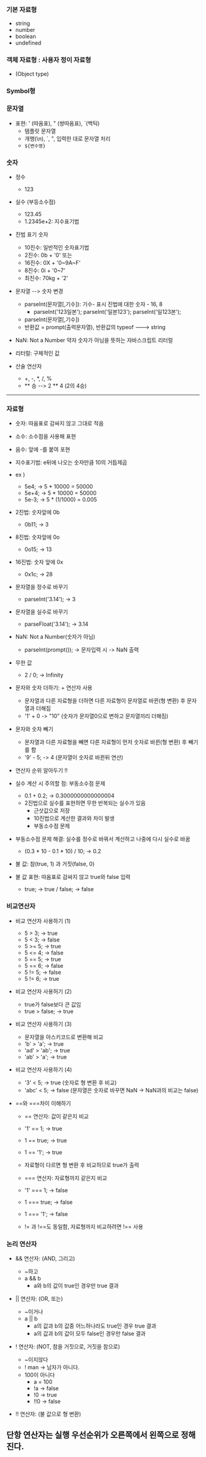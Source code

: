 ### 기본 자료형
 - string
 - number
 - boolean
 - undefined

### 객체 자료형 : 사용자 정이 자료형
 - (Object type)

### Symbol형

### 문자열
 - 표현: ' (따옴표), " (쌍따옴표), `(백틱)
   - 탬플릿 문자열
   - 개행(\n), `, ", 입력한 대로 문자열 처리 
   - `${변수명}`
### 숫자
 - 정수
   - 123
 - 실수 (부등소수점)
   - 123.45
   - 1.2345e+2: 지수표기법

 - 진법 표기 숫자
   - 10진수: 일반적인 숫자표기법
   - 2진수: 0b + '0' 또는
   - 16진수: 0X + '0~9A~F'
   - 8진수: 0i + '0~7'
   - 최진수: 70kg + '2'
 - 문자열 --> 숫자 변경
   - parseInt(문자열[,기수]): 기수- 표시 진법에 대한 숫자 - 16, 8
     - parseInt('123일본'); parseInt('일본123'); parseInt('일123본');
   - parseInt(문자열[,기수])
   - 반환값 = prompt(출력문자열), 반환값의 typeof ---> string
 - NaN: Not a Number 약자 숫자가 아님을 뜻하는 자바스크립트 리터럴
 - 리터럴: 구체적인 값

 - 산술 연산자
   - +, -, *, /, %
   - ** 승 --> 2 ** 4 (2의 4승)

-------------------------------------------------------------------------
### 자료형
 - 숫자: 따움표로 감싸지 않고 그대로 적음
 - 소수: 소수점을 사용해 표현
 - 음수: 앞에 -를 붙여 포현
 - 지수표기법: e뒤에 나오는 숫자만큼 10의 거듭제곱
 - ex )
   - 5e4;  -> 5 * 10000 = 50000
   - 5e+4; -> 5 * 10000 = 50000
   - 5e-3; -> 5 * (1/1000) = 0.005
  
 - 2진법: 숫자앞에 0b
   - 0b11; -> 3
 - 8진법: 숫자앞에 0o
   - 0o15; -> 13
 - 16진법: 숫자 앞에 0x
   - 0x1c; -> 28

 - 문자열을 정수로 바꾸기
   - parseInt('3.14');   -> 3
 - 문자열을 실수로 바꾸기
   - parseFloat('3.14'); -> 3.14

 - NaN: Not a Number(숫자가 아님)
   - parseInt(prompt()); -> 문자입력 시 -> NaN 출력

 - 무한 값
   - 2 / 0; -> Infinity

 - 문자와 숫자 더하기: + 연산자 사용
   - 문자열과 다른 자료형을 더하면 다른 자료형이 문자열로 바뀐(형 변환) 후 문자열과 더해짐
   - '1' + 0 -> "10" (숫자가 문자열0으로 변하고 문자열끼리 더해짐)

 - 문자와 숫자 빼기
   - 문자열과 다른 자료형을 빼면 다른 자료형이 먼저 숫자로 바뀐(형 변환) 후 빼기를 함
   - '9' - 5; -> 4 (문자열이 숫자로 바뀐뒤 연산)

 - 연산자 순위 알아두기 !!

 - 실수 계산 시 주의할 점: 부동소수점 문제
   - 0.1 + 0.2; -> 0.3000000000000004
   - 2진법으로 실수를 표현하면 무한 반복되는 실수가 있음
     - 근삿값으로 저장
     - 10진법으로 계산한 결과와 차이 발생
     - 부동소수점 문제

- 부동소수점 문제 해결: 실수를 정수로 바꿔서 계산하고 나중에 다시 실수로 바꿈
  - (0.3 * 10 - 0.1 * 10) / 10; -> 0.2
  
- 불 값: 참(true, 1) 과 거짓(false, 0) 
- 불 값 표현: 따옴표로 감싸지 않고 true와 false 입력
  - true; -> true / false; -> false
### 비교연산자
- 비교 연산자 사용하기 (1)
  - 5 > 3; -> true
  - 5 < 3; -> false
  - 5 >= 5; -> true
  - 5 <= 4; -> false
  - 5 == 5; -> true
  - 5 == 6; -> false
  - 5 != 5; -> false
  - 5 != 6; -> true

- 비교 연산자 사용허기 (2)
  - true가 false보다 큰 값임
  - true > false; -> true

- 비교 연산자 사용하기 (3)
  - 문자열을 아스키코드로 변환해 비교
  - 'b' > 'a'; -> true
  - 'ad' > 'ab'; -> true
  - 'ab' > 'a'; -> true
  
- 비교 연산자 사용하기 (4)
  - '3' < 5; -> true (숫자로 형 변환 후 비교)
  - 'abc' < 5; -> false (문자열은 숫자로 바꾸면 NaN -> NaN과의 비교는 false)

 - ==와 ===차이 이해하기
   - == 연산자: 값이 같은지 비교
   - '1' == 1; -> true
   - 1 == true; -> true
   - 1 == '1'; -> true
   - 자료형이 다르면 형 변환 후 비교하므로 true가 출력

   - === 연산자: 자료형까지 같은지 비교
   - '1' === 1; -> false
   - 1 === true; -> false
   - 1 === '1'; -> false
   - != 과 !==도 동일함, 자료형까지 비교하려면 !== 사용

### 논리 연산자
 - && 연산자: (AND, 그리고)
   - ~하고
   - a && b
     - a와 b의 값이 true인 경우만 true 결과
  
 - || 연산자: (OR, 또는)
   - ~이거나
   - a || b
     - a의 값과 b의 값중 어느하나라도 true인 경우 true 결과
     - a의 값과 b의 값이 모두 false인 경우만 false 결과

 - !  연산자: (NOT, 참을 거짓으로, 거짓을 참으로)
   - ~이지않다
   - ! man -> 남자가 아니다.
   - 100이 아니다
     - a = 100
     - !a -> false
     - !0 -> true
     - !!0 -> false
 - !! 연산자: (불 값으로 형 변환)
## 단항 연산자는 실행 우선순위가 오른쪽에서 왼쪽으로 정해진다.